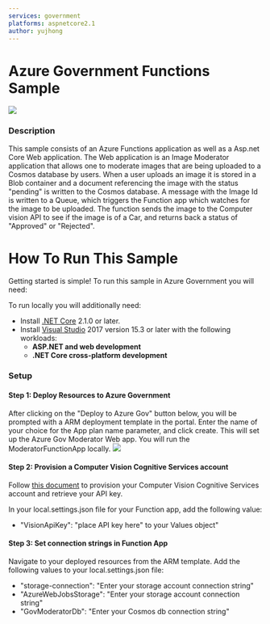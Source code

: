 ```yaml
---
services: government
platforms: aspnetcore2.1
author: yujhong
---
```


# Azure Government Functions Sample
<a href="https://portal.azure.us/#create/Microsoft.Template/uri/https%3A%2F%2Fraw.githubusercontent.com%2Fyujhongmicrosoft%2Fgov-function-sample%2Fmaster%2Fazuretest.json" target="_blank">
    <img src="http://azuredeploy.net/AzureGov.png" />
</a> 

### Description 
This sample consists of an Azure Functions application as well as a Asp.net Core Web application.
The Web application is an Image Moderator application that allows one to moderate images that are being uploaded to a Cosmos database by users. 
When a user uploads an image it is stored in a Blob container and a document referencing the image with the status "pending" is written to the Cosmos database.
A message with the Image Id is written to a Queue, which triggers the Function app which watches for the image to be uploaded.
The function sends the image to the Computer vision API to see if the image is of a Car, and returns back a status of "Approved" or "Rejected". 

# How To Run This Sample
Getting started is simple!  To run this sample in Azure Government you will need:

To run locally you will additionally need:
- Install [.NET Core](https://www.microsoft.com/net/core) 2.1.0 or later.
- Install [Visual Studio](https://www.visualstudio.com/vs/) 2017 version 15.3 or later with the following workloads:
    - **ASP.NET and web development**
    - **.NET Core cross-platform development**

### Setup

#### Step 1: Deploy Resources to Azure Government

After clicking on the "Deploy to Azure Gov" button below, you will be prompted with a ARM deployment template in the portal.  Enter the name of your choice for the App plan name parameter, and click create. 
This will set up the Azure Gov Moderator Web app. You will run the ModeratorFunctionApp locally. 
<a href="https://portal.azure.us/#create/Microsoft.Template/uri/https%3A%2F%2Fraw.githubusercontent.com%2Fyujhongmicrosoft%2Fgov-function-sample%2Fmaster%2Fazuredeploy.json" target="_blank">
    <img src="http://azuredeploy.net/AzureGov.png" />
</a> 

#### Step 2: Provision a Computer Vision Cognitive Services account

Follow [this document](https://docs.microsoft.com/en-us/azure/azure-government/documentation-government-cognitiveservices#part-1-provision-cognitive-services-accounts) to provision your Computer Vision Cognitive Services account and retrieve your API key.

In your local.settings.json file for your Function app, add the following value:
- "VisionApiKey": "place API key here" to your Values object" 
   
#### Step 3: Set connection strings in Function App
Navigate to your deployed resources from the ARM template. 
Add the following values to your local.settings.json file:
- "storage-connection": "Enter your storage account connection string"
- "AzureWebJobsStorage": "Enter your storage account connection string"
- "GovModeratorDb": "Enter your Cosmos db connection string"
   
    
    
